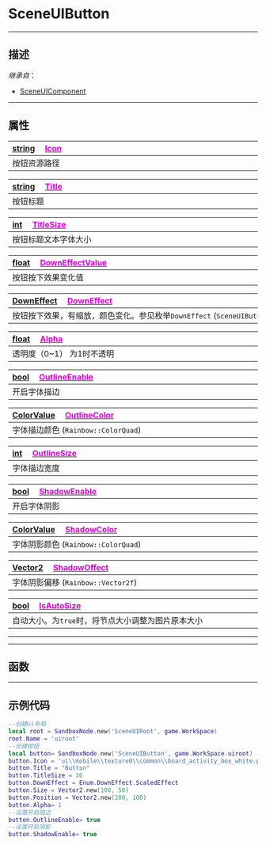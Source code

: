 # SceneUIButton
------------------------------------------------------------------------------------------
## 描述

*继承自*：
* [SceneUIComponent](/Api/Class/Scene/SceneUIComponent.md)

------------------------------------------------------------------------------------------
## 属性

|<div style="width:1000px">[string](/Api/DataType/String.md) &emsp;[<font color="dd00dd">Icon</font>](/Api/Class/Scene/SceneUIButton_F/Icon.md)</div>|
|:---|
|按钮资源路径|

|<div style="width:1000px">[string](/Api/DataType/String.md) &emsp;[<font color="dd00dd">Title</font>](/Api/Class/Scene/SceneUIButton_F/Title.md)</div>|
|:---|
|按钮标题|

|<div style="width:1000px">[int](/Api/DataType/Int.md) &emsp;[<font color="dd00dd">TitleSize</font>](/Api/Class/Scene/SceneUIButton_F/TitleSize.md)</div>|
|:---|
|按钮标题文本字体大小|

|<div style="width:1000px">[float](/Api/DataType/Float.md) &emsp;[<font color="dd00dd">DownEffectValue</font>](/Api/Class/Scene/SceneUIButton_F/DownEffectValue.md)</div>|
|:---|
|按钮按下效果变化值|

|<div style="width:1000px">[DownEffect]() &emsp;[<font color="dd00dd">DownEffect</font>](/Api/Class/Scene/SceneUIButton_F/DownEffect.md)</div>|
|:---|
|按钮按下效果，有缩放，颜色变化。参见枚举`DownEffect` (`SceneUIButton::ButtonDownEffect`)|

|<div style="width:1000px">[float](/Api/DataType/Float.md) &emsp;[<font color="dd00dd">Alpha</font>](/Api/Class/Scene/SceneUIButton_F/Alpha.md)</div>|
|:---|
|透明度（0~1） 为1时不透明|

|<div style="width:1000px">[bool](/Api/DataType/Bool.md) &emsp;[<font color="dd00dd">OutlineEnable</font>](/Api/Class/Scene/SceneUIButton_F/OutlineEnable.md)</div>|
|:---|
|开启字体描边|

|<div style="width:1000px">[ColorValue](/Api/DataType/ColourValue.md) &emsp;[<font color="dd00dd">OutlineColor</font>](/Api/Class/Scene/SceneUIButton_F/OutlineColor.md)</div>|
|:---|
|字体描边颜色  (`Rainbow::ColorQuad`)|

|<div style="width:1000px">[int](/Api/DataType/Int.md) &emsp;[<font color="dd00dd">OutlineSize</font>](/Api/Class/Scene/SceneUIButton_F/OutlineSize.md)</div>|
|:---|
|字体描边宽度|

|<div style="width:1000px">[bool](/Api/DataType/Bool.md) &emsp;[<font color="dd00dd">ShadowEnable</font>](/Api/Class/Scene/SceneUIButton_F/ShadowEnable.md)</div>|
|:---|
|开启字体阴影|

|<div style="width:1000px">[ColorValue](/Api/DataType/ColourValue.md) &emsp;[<font color="dd00dd">ShadowColor</font>](/Api/Class/Scene/SceneUIButton_F/ShadowColor.md)</div>|
|:---|
|字体阴影颜色  (`Rainbow::ColorQuad`)|

|<div style="width:1000px">[Vector2](/Api/DataType/Vector2.md) &emsp;[<font color="dd00dd">ShadowOffect</font>](/Api/Class/Scene/SceneUIButton_F/ShadowOffect.md)</div>|
|:---|
|字体阴影偏移 (`Rainbow::Vector2f`)|

|<div style="width:1000px">[bool](/Api/DataType/Bool.md) &emsp;[<font color="dd00dd">IsAutoSize</font>](/Api/Class/Scene/SceneUIButton_F/IsAutoSize.md)</div>|
|:---|
|自动大小。为`true`时，将节点大小调整为图片原本大小|

------------------------------------------------------------------------------------------


------------------------------------------------------------------------------------------
## 函数


------------------------------------------------------------------------------------------
## 示例代码

```lua
--创建ui布局
local root = SandboxNode.new('SceneUIRoot', game.WorkSpace)
root.Name = 'uiroot'
--创建按钮
local button= SandboxNode.new('SceneUIButton', game.WorkSpace.uiroot)
button.Icon = 'ui\\mobile\\texture0\\common\\board_activity_box_white.png'
button.Title = "Button"
button.TitleSize = 36
button.DownEffect = Enum.DownEffect.ScaledEffect
button.Size = Vector2.new(100, 50)
button.Position = Vector2.new(200, 100)
button.Alpha= 1
--设置开启描边
button.OutlineEnable= true
--设置开启阴影
button.ShadowEnable= true
```